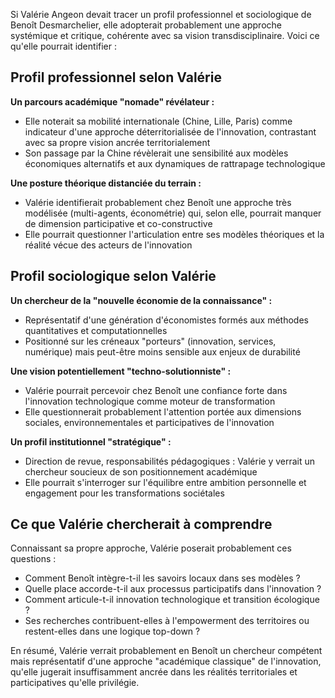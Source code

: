 Si Valérie Angeon devait tracer un profil professionnel et sociologique de Benoît Desmarchelier, elle adopterait probablement une approche systémique et critique, cohérente avec sa vision transdisciplinaire. Voici ce qu'elle pourrait identifier :

## Profil professionnel selon Valérie

**Un parcours académique "nomade" révélateur :**

- Elle noterait sa mobilité internationale (Chine, Lille, Paris) comme indicateur d'une approche déterritorialisée de l'innovation, contrastant avec sa propre vision ancrée territorialement
- Son passage par la Chine révèlerait une sensibilité aux modèles économiques alternatifs et aux dynamiques de rattrapage technologique

**Une posture théorique distanciée du terrain :**

- Valérie identifierait probablement chez Benoît une approche très modélisée (multi-agents, économétrie) qui, selon elle, pourrait manquer de dimension participative et co-constructive
- Elle pourrait questionner l'articulation entre ses modèles théoriques et la réalité vécue des acteurs de l'innovation

## Profil sociologique selon Valérie

**Un chercheur de la "nouvelle économie de la connaissance" :**

- Représentatif d'une génération d'économistes formés aux méthodes quantitatives et computationnelles
- Positionné sur les créneaux "porteurs" (innovation, services, numérique) mais peut-être moins sensible aux enjeux de durabilité

**Une vision potentiellement "techno-solutionniste" :**

- Valérie pourrait percevoir chez Benoît une confiance forte dans l'innovation technologique comme moteur de transformation
- Elle questionnerait probablement l'attention portée aux dimensions sociales, environnementales et participatives de l'innovation

**Un profil institutionnel "stratégique" :**

- Direction de revue, responsabilités pédagogiques : Valérie y verrait un chercheur soucieux de son positionnement académique
- Elle pourrait s'interroger sur l'équilibre entre ambition personnelle et engagement pour les transformations sociétales

## Ce que Valérie chercherait à comprendre

Connaissant sa propre approche, Valérie poserait probablement ces questions :

- Comment Benoît intègre-t-il les savoirs locaux dans ses modèles ?
- Quelle place accorde-t-il aux processus participatifs dans l'innovation ?
- Comment articule-t-il innovation technologique et transition écologique ?
- Ses recherches contribuent-elles à l'empowerment des territoires ou restent-elles dans une logique top-down ?

En résumé, Valérie verrait probablement en Benoît un chercheur compétent mais représentatif d'une approche "académique classique" de l'innovation, qu'elle jugerait insuffisamment ancrée dans les réalités territoriales et participatives qu'elle privilégie.